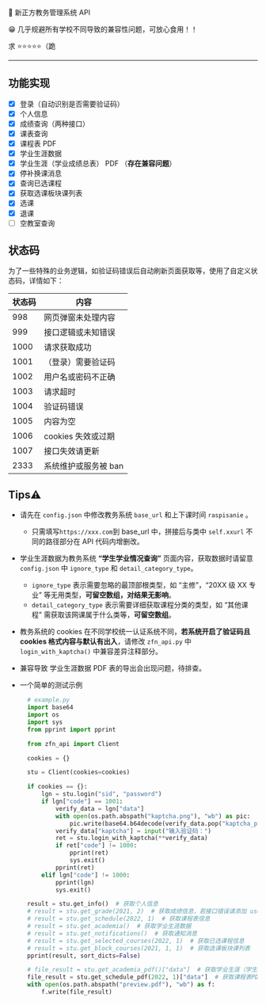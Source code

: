 🏫 新正方教务管理系统 API

😁 几乎规避所有学校不同导致的兼容性问题，可放心食用！！

<!-- > ⚠️ 原 Django-WebAPI 项目：[jokerwho/zfnew_wenApi](https://github.com/jokerwho/zfnew_webApi) 已停止更新，后续 API 更新将在本项目进行 -->

求 ⭐⭐⭐⭐⭐（跪

---

## 功能实现

- [x] 登录（自动识别是否需要验证码）
- [x] 个人信息
- [x] 成绩查询（两种接口）
- [x] 课表查询
- [x] 课程表 PDF
- [x] 学业生涯数据
- [x] 学业生涯（学业成绩总表） PDF （**存在兼容问题**）
- [x] 停补换课消息
- [x] 查询已选课程
- [x] 获取选课板块课列表
- [x] 选课
- [x] 退课
- [ ] 空教室查询

## 状态码

为了一些特殊的业务逻辑，如验证码错误后自动刷新页面获取等，使用了自定义状态码，详情如下：

| 状态码 | 内容                 |
| ------ | -------------------- |
| 998    | 网页弹窗未处理内容   |
| 999    | 接口逻辑或未知错误   |
| 1000   | 请求获取成功         |
| 1001   | （登录）需要验证码   |
| 1002   | 用户名或密码不正确   |
| 1003   | 请求超时             |
| 1004   | 验证码错误           |
| 1005   | 内容为空             |
| 1006   | cookies 失效或过期   |
| 1007   | 接口失效请更新       |
| 2333   | 系统维护或服务被 ban |

## Tips⚠️

- 请先在 `config.json` 中修改教务系统 `base_url` 和上下课时间 `raspisanie` 。
  - 只需填写`https://xxx.com`到 base_url 中，拼接后与类中 `self.xxurl` 不同的路径部分在 API 代码内增删改。
- 学业生涯数据为教务系统 **“学生学业情况查询”** 页面内容，获取数据时请留意 `config.json` 中 `ignore_type` 和 `detail_category_type`。
  - `ignore_type` 表示需要忽略的最顶部根类型，如 “主修”，“20XX 级 XX 专业” 等无用类型，**可留空数组，对结果无影响**。
  - `detail_category_type` 表示需要详细获取课程分类的类型，如 “其他课程” 需获取该网课属于什么类等，**可留空数组**。
- 教务系统的 cookies 在不同学校统一认证系统不同，**若系统开启了验证码且 cookies 格式内容与默认有出入**，请修改 `zfn_api.py` 中 `login_with_kaptcha()` 中兼容差异注释部分。
- 兼容导致 学业生涯数据 PDF 表的导出会出现问题，待排查。
- 一个简单的测试示例

  ```python
    # example.py
    import base64
    import os
    import sys
    from pprint import pprint

    from zfn_api import Client

    cookies = {}

    stu = Client(cookies=cookies)

    if cookies == {}:
        lgn = stu.login("sid", "password")
        if lgn["code"] == 1001:
            verify_data = lgn["data"]
            with open(os.path.abspath("kaptcha.png"), "wb") as pic:
                pic.write(base64.b64decode(verify_data.pop("kaptcha_pic")))
            verify_data["kaptcha"] = input("输入验证码：")
            ret = stu.login_with_kaptcha(**verify_data)
            if ret["code"] != 1000:
                pprint(ret)
                sys.exit()
            pprint(ret)
        elif lgn["code"] != 1000:
            pprint(lgn)
            sys.exit()

    result = stu.get_info()  # 获取个人信息
    # result = stu.get_grade(2021, 2)  # 获取成绩信息，若接口错误请添加 use_personal_info=True
    # result = stu.get_schedule(2022, 1)  # 获取课程表信息
    # result = stu.get_academia()  # 获取学业生涯数据
    # result = stu.get_notifications()  # 获取通知消息
    # result = stu.get_selected_courses(2022, 1)  # 获取已选课程信息
    # result = stu.get_block_courses(2021, 1, 1)  # 获取选课板块课列表
    pprint(result, sort_dicts=False)

    # file_result = stu.get_academia_pdf()["data"]  # 获取学业生涯（学生成绩总表）PDF文件
    file_result = stu.get_schedule_pdf(2022, 1)["data"]  # 获取课程表PDF文件
    with open(os.path.abspath("preview.pdf"), "wb") as f:
        f.write(file_result)

  ```
